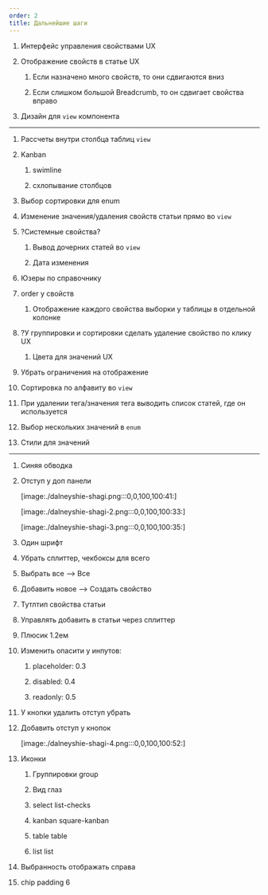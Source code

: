 ```yaml
---
order: 2
title: Дальнейшие шаги
---
```


1. Интерфейс управления свойствами UX

2. Отображение свойств в статье UX

   1. Если назначено много свойств, то они сдвигаются вниз

   2. Если слишком большой Breadcrumb, то он сдвигает свойства вправо

3. Дизайн для `view` компонента

---

1. Рассчеты внутри столбца таблиц `view`

2. Kanban

   1. swimline

   2. схлопывание столбцов

3. Выбор сортировки для enum

4. Изменение значения/удаления свойств статьи прямо во `view`

5. ?Системные свойства?

   1. Вывод дочерних статей во `view`

   2. Дата изменения

6. Юзеры по справочнику

7. order у свойств

   1. Отображение каждого свойства выборки у таблицы в отдельной колонке

8. ?У группировки и сортировки сделать удаление свойство по клику UX

   1. Цвета для значений UX

9. Убрать ограничения на отображение

10. Сортировка по алфавиту во `view`

11. При удалении тега/значения тега выводить список статей, где он используется

12. Выбор нескольких значений в `enum`

13. Стили для значений

---

1. Синяя обводка

2. Отступ у доп панели

   [image:./dalneyshie-shagi.png:::0,0,100,100:41:]

   [image:./dalneyshie-shagi-2.png:::0,0,100,100:33:]

   [image:./dalneyshie-shagi-3.png:::0,0,100,100:35:]

3. Один шрифт

4. Убрать сплиттер, чекбоксы для всего

5. Выбрать все --> Все

6. Добавить новое --> Создать свойство

7. Тутлтип свойства статьи

8. Управлять добавить в статьи через сплиттер

9. Плюсик 1.2ем

10. Изменить опасити у инпутов:

    1. placeholder: 0.3

    2. disabled: 0.4

    3. readonly: 0.5

11. У кнопки удалить отступ убрать

12. Добавить отступ у кнопок

    [image:./dalneyshie-shagi-4.png:::0,0,100,100:52:]

13. Иконки

    1. Группировки group

    2. Вид глаз

    3. select list-checks

    4. kanban square-kanban

    5. table table

    6. list list

14. Выбранность отображать справа

15. chip padding 6